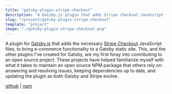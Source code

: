 ```yaml
---
title: "gatsby-plugin-stripe-checkout"
description: "A Gatsby.js plugin that adds Stripe checkout JavaScript files to your Gatsby pages"
slug: "/project/gatsby-plugin-stripe-checkout"
template: "project"
image: "./gatsby-plugin-stripe-checkout.png"
---
```


A plugin for [Gatsby.js](https://gatsbyjs.org) that adds the necessary [Stripe Checkout](https://stripe.com/docs/checkout) JavaScript files, to bring e-commerce functionality to a Gatsby static site. This, and the other plugins I've created for Gatsby, are my first foray into contributing to an open source project. These projects have helped familiarize myself with what it takes to maintain an open source NPM package that others rely on: answering and resolving issues, keeping dependencies up to date, and updating the plugin as both Gatsby and Stripe evolve.

<a href="https://github.com/njosefbeck/gatsby-plugin-stripe-checkout" target="_blank">github</a> | <a href="https://www.npmjs.com/package/gatsby-plugin-stripe-checkout" target="_blank">npm</a>
